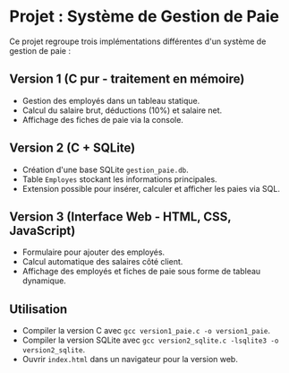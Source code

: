 # Projet : Système de Gestion de Paie

Ce projet regroupe trois implémentations différentes d'un système de gestion de paie :

## Version 1 (C pur - traitement en mémoire)
- Gestion des employés dans un tableau statique.
- Calcul du salaire brut, déductions (10%) et salaire net.
- Affichage des fiches de paie via la console.

## Version 2 (C + SQLite)
- Création d'une base SQLite `gestion_paie.db`.
- Table `Employes` stockant les informations principales.
- Extension possible pour insérer, calculer et afficher les paies via SQL.

## Version 3 (Interface Web - HTML, CSS, JavaScript)
- Formulaire pour ajouter des employés.
- Calcul automatique des salaires côté client.
- Affichage des employés et fiches de paie sous forme de tableau dynamique.

## Utilisation
- Compiler la version C avec `gcc version1_paie.c -o version1_paie`.
- Compiler la version SQLite avec `gcc version2_sqlite.c -lsqlite3 -o version2_sqlite`.
- Ouvrir `index.html` dans un navigateur pour la version web.
